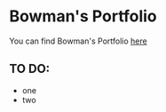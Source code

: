 # Bowman's Portfolio

You can find Bowman's Portfolio [here](https://jblneely.github.io/)

## TO DO: 
* one
* two